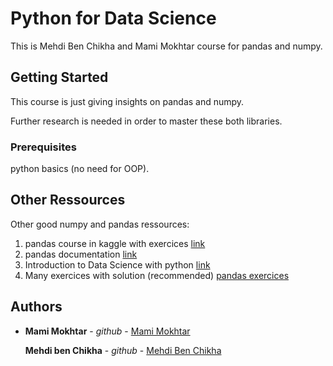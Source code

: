 # Python for Data Science

This is Mehdi Ben Chikha and Mami Mokhtar course for pandas and numpy.

## Getting Started

This course is just giving insights on pandas and numpy.

Further research is needed in order to master these both libraries.

### Prerequisites

python basics (no need for OOP).

## Other Ressources

Other good numpy and pandas ressources:
1. pandas course in kaggle with exercices [link](https://www.kaggle.com/learn/pandas)
2. pandas documentation [link](https://pandas.pydata.org/pandas-docs/stable/reference/index.html)
3. Introduction to Data Science with python [link](https://www.coursera.org/learn/python-data-analysis)
4. Many exercices with solution (recommended) [pandas exercices](https://github.com/guipsamora/pandas_exercises) 

## Authors

* **Mami Mokhtar** - *github* - [Mami Mokhtar](https://github.com/Mo5mami)

  **Mehdi ben Chikha** - *github* - [Mehdi Ben Chikha](https://github.com/Mo5mami)
